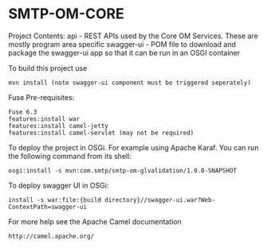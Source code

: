 SMTP-OM-CORE
=========================================

Project Contents:
	api - REST APIs used by the Core OM Services.  These are mostly program area specific
	swagger-ui - POM file to download and package the swagger-ui app so that it can be run in an OSGI container
	
To build this project use

    mvn install (note swagger-ui component must be triggered seperately)

Fuse Pre-requisites:

	Fuse 6.3
	features:install war
	features:install camel-jetty
	features:install camel-servlet (may not be required)
	
To deploy the project in OSGi. For example using Apache Karaf.
You can run the following command from its shell:

    osgi:install -s mvn:com.smtp/smtp-om-glvalidation/1.0.0-SNAPSHOT

To deploy swagger UI in OSGi:

	install -s war:file:{build directory}//swagger-ui.war?Web-ContextPath=swagger-ui


For more help see the Apache Camel documentation

    http://camel.apache.org/
